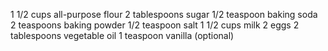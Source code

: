 1 1/2 cups all-purpose flour
2 tablespoons sugar
1/2 teaspoon baking soda
2 teaspoons baking powder
1/2 teaspoon salt
1 1/2 cups milk
2 eggs
2 tablespoons vegetable oil
1 teaspoon vanilla (optional)